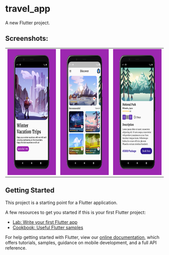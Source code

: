# travel_app

A new Flutter project.

## Screenshots:
<table>
  <tr>
    <td><img src="https://github.com/Manojkc15/Travel_App/blob/master/Screenshots/Screen1.png" alt="Screen 1" style="height: 400px"></td>
    <td><img src="https://github.com/Manojkc15/Travel_App/blob/master/Screenshots/Screen2.png" alt="Screen 1" style="height: 400px"></td>
    <td><img src="https://github.com/Manojkc15/Travel_App/blob/master/Screenshots/Screen3.png" alt="Screen 1" style="height: 400px"></td>
  </tr>
</table>

## Getting Started

This project is a starting point for a Flutter application.

A few resources to get you started if this is your first Flutter project:

- [Lab: Write your first Flutter app](https://flutter.dev/docs/get-started/codelab)
- [Cookbook: Useful Flutter samples](https://flutter.dev/docs/cookbook)

For help getting started with Flutter, view our
[online documentation](https://flutter.dev/docs), which offers tutorials,
samples, guidance on mobile development, and a full API reference.
